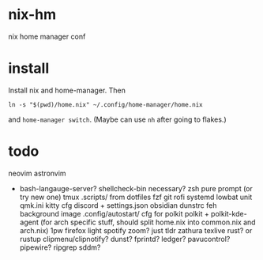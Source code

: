 # nix-hm
nix home manager conf

# install
Install nix and home-manager. Then
```
ln -s "$(pwd)/home.nix" ~/.config/home-manager/home.nix
```
and `home-manager switch`. (Maybe can use `nh` after going to flakes.)

# todo
neovim
astronvim
  - bash-langauge-server? shellcheck-bin necessary?
zsh
pure prompt (or try new one)
tmux
.scripts/ from dotfiles
fzf
git
rofi
systemd lowbat unit
qmk.ini
kitty cfg
discord + settings.json
obsidian
dunstrc
feh
background image
.config/autostart/ cfg for polkit
polkit + polkit-kde-agent (for arch specific stuff, should split home.nix into common.nix and arch.nix)
1pw
firefox
light
spotify
zoom?
just
tldr
zathura
texlive
rust? or rustup
clipmenu/clipnotify?
dunst?
fprintd?
ledger?
pavucontrol?
pipewire?
ripgrep
sddm?
